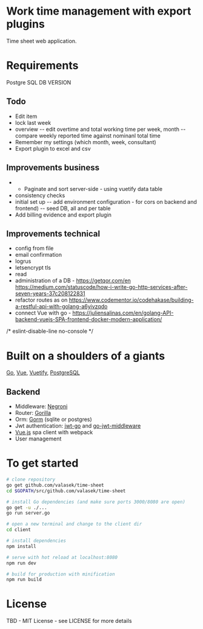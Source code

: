 # Work time management with export plugins
Time sheet web application.

# Requirements
Postgre SQL DB VERSION

## Todo
- Edit item
- lock last week
- overview
-- edit overtime and total working time per week, month
-- compare weekly reported time against nominanl total time
- Remember my settings (which month, week, consultant)
- Export plugin to excel and csv

## Improvements business
- - Paginate and sort server-side - using vuetify data table
- consistency checks
- initial set up
-- add environment configuration - for cors on backend and frontend)
-- seed DB, all and per table
- Add billing evidence and export plugin

## Improvements technical
- config from file
- email confirmation
- logrus
- letsencrypt tls
- read 
- administration of a DB - https://getqor.com/en
https://medium.com/statuscode/how-i-write-go-http-services-after-seven-years-37c208122831
- refactor routes as on https://www.codementor.io/codehakase/building-a-restful-api-with-golang-a6yivzqdo
- connect Vue with go - https://juliensalinas.com/en/golang-API-backend-vuejs-SPA-frontend-docker-modern-application/

/* eslint-disable-line no-console */

# Built on a shoulders of a giants
[Go](https://golang.org/), [Vue](https://vuejs.org/), [Vuetify](https://vuetifyjs.com/en/), [PostgreSQL](https://www.postgresql.org/)

## Backend
- Middleware: [Negroni](https://github.com/urfave/negroni)
- Router: [Gorilla](https://github.com/gorilla/mux)
- Orm: [Gorm](https://github.com/jinzhu/gorm) (sqlite or postgres)
- Jwt authentication: [jwt-go](https://github.com/dgrijalva/jwt-go) and [go-jwt-middleware](https://github.com/auth0/go-jwt-middleware)
- [Vue.js](https://vuejs.org/) spa client with webpack
- User management


# To get started

``` bash
# clone repository
go get github.com/valasek/time-sheet
cd $GOPATH/src/github.com/valasek/time-sheet

# install Go dependencies (and make sure ports 3000/8080 are open)
go get -u ./... 
go run server.go

# open a new terminal and change to the client dir
cd client

# install dependencies
npm install

# serve with hot reload at localhost:8080
npm run dev

# build for production with minification
npm run build
```

# License

TBD - MIT License  - see LICENSE for more details